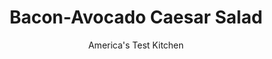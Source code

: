 ---
layout: ../../layouts/MarkdownPostLayout.astro
title: Bacon-Avocado Caesar Salad
author: America's Test Kitchen
pubDate: 2023-03-15
description: "Caesar salad responds well to innovations—as long as the flavors are bold yet balanced."
image_url: https://res.cloudinary.com/hksqkdlah/image/upload/ar_1:1,c_fill,dpr_2.0,f_auto,fl_lossy.progressive.strip_profile,g_faces:auto,q_auto:low,w_344/9267_sfs-caesarsaladv2-11-275518
tags: ["Side Dishes","Vegetables","Salads"]
calories: 3805
protein: 8
carbohydrates: 11
fats: 
fiber: 6
ingredients: ["1/2 cup, olive oil","2 , garlic cloves, minced","2 tablespoons plus 1 teaspoon, Dijon mustard","1 1/2 teaspoons, pepper","1 (12-inch) piece, French baguette, cut into 1/2-inch pieces (about 4 cups)",", Salt and pepper","1/2 cup, mayonnaise","1/4 cup, grated Parmesan cheese, plus 1 cup shredded","2 , anchovy fillets, rinsed and patted dry (optional)","1 tablespoon, lemon juice","1 tablespoon, white wine vinegar","1 tablespoon, Worcestershire sauce","3 , romaine hearts, torn into bite-sized pieces (about 12 cups)","1 1/2 cups halved, cherry tomatoes","8 slices, cooked bacon, chopped into 1/2-inch pieces","2 pitted, skinned, and chopped, avocados"]
serves: 8
time: "1¼ hours"
instructions: ["Adjust oven rack to middle position and heat oven to 350 degrees. Whisk oil and garlic in large bowl; reserve ¼ cup. Toss bread with remaining oil mixture, 4 teaspoons of Dijon, and season with salt and 1 1/2 teaspoons pepper. Bake bread on rimmed baking sheet until golden, about 20 minutes. Cool completely.","Process mayonnaise, grated Parmesan, anchovy (if using), lemon juice, vinegar, Worcestershire, the rest of the mustard, ½ teaspoon salt, and ½ teaspoon pepper in blender until smooth. With machine running, pour in reserved oil and process until thoroughly incorporated.","Toss romaine, shredded Parmesan, and dressing in large bowl. Add croutons, tomatoes, bacon, and avocado and toss to combine. Season with salt and pepper. Serve."]
nutrition: ["667 mg Potassium","149 mg Phosphorus","112 mg Calcium","1 mg Iron","42 mg Magnesium","588 mg Sodium","1 mg Zinc","45 g Fat","2 mg Niacin (B3)","23 g Monounsaturated","11 g Polyunsaturated","14 mg Vitamin C","28 mg Cholesterol","9 g Saturated","6 g Fiber","175 µg Folate (food)","3 g Sugars","119 µg Vitamin K","181 g Water","11 g Carbs","176 µg Folate equivalent (total)","8 g Protein","3 mg Vitamin E","439 µg Vitamin A","475 kcal Energy","3805 calories"]
notes: "You can substitute two 10-ounce bags of chopped romaine lettuce for the hearts."
---